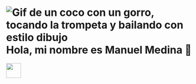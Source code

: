 # ![Gif de un coco con un gorro, tocando la trompeta y bailando con estilo dibujo](https://i.imgur.com/eJ6DZtz.gif) Hola, mi nombre es Manuel Medina 👋
<img src="(https://i.imgur.com/eJ6DZtz.gif)" width="40" height="40" />

<!--
**Cocotterooo/Cocotterooo** is a ✨ _special_ ✨ repository because its `README.md` (this file) appears on your GitHub profile.

Here are some ideas to get you started:

- 🔭 I’m currently working on ...
- 🌱 I’m currently learning ...
- 👯 I’m looking to collaborate on ...
- 🤔 I’m looking for help with ...
- 💬 Ask me about ...
- 📫 How to reach me: ...
- 😄 Pronouns: ...
- ⚡ Fun fact: ...
-->
